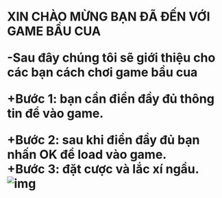 <h1> XIN CHÀO MỪNG BẠN ĐÃ ĐẾN VỚI GAME BẦU CUA <br>
<p> -Sau đây chúng tôi sẽ giới thiệu cho các bạn cách chơi game bầu cua </p>
+Bước 1: bạn cần điền đầy đủ thông tin để vào game. <br>
  
+Bước 2: sau khi điền đầy đủ bạn nhấn OK để load vào game.<br>
+Bước 3: đặt cược và lắc xí ngầu.<br>
![img](http://bandocobacbip.com/images/item/bau-cua-tom-ca-s-18.jpg)

</h1>
